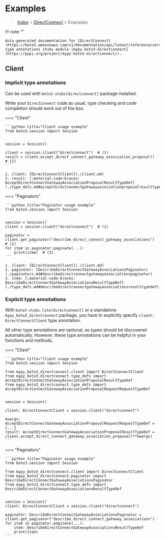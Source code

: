 # Examples

> [Index](../README.md) > [DirectConnect](./README.md) > Examples

!!! note ""

    Auto-generated documentation for [DirectConnect](https://boto3.amazonaws.com/v1/documentation/api/latest/reference/services/directconnect.html#DirectConnect)
    type annotations stubs module [mypy-boto3-directconnect](https://pypi.org/project/mypy-boto3-directconnect/).

## Client

### Implicit type annotations

Can be used with `boto3-stubs[directconnect]` package installed.

Write your `DirectConnect` code as usual,
type checking and code completion should work out of the box.


=== "Client"

    ```python title="Client usage example"
    from boto3.session import Session


    session = Session()

    client = session.client("directconnect")  # (1)
    result = client.accept_direct_connect_gateway_association_proposal()  # (2)
    ```

    1. client: [DirectConnectClient](./client.md)
    2. result: [:material-code-braces: AcceptDirectConnectGatewayAssociationProposalResultTypeDef](./type_defs.md#acceptdirectconnectgatewayassociationproposalresulttypedef) 



=== "Paginators"

    ```python title="Paginator usage example"
    from boto3.session import Session


    session = Session()
    client = session.client("directconnect")  # (1)

    paginator = client.get_paginator("describe_direct_connect_gateway_associations")  # (2)
    for item in paginator.paginate(...):
        print(item)  # (3)
    ```

    1. client: [DirectConnectClient](./client.md)
    2. paginator: [DescribeDirectConnectGatewayAssociationsPaginator](./paginators.md#describedirectconnectgatewayassociationspaginator)
    3. item: [:material-code-braces: DescribeDirectConnectGatewayAssociationsResultTypeDef](./type_defs.md#describedirectconnectgatewayassociationsresulttypedef) 




### Explicit type annotations

With `boto3-stubs-lite[directconnect]`
or a standalone `mypy_boto3_directconnect` package, you have to explicitly specify `client: DirectConnectClient` type annotation.

All other type annotations are optional, as types should be discovered automatically.
However, these type annotations can be helpful in your functions and methods.


=== "Client"

    ```python title="Client usage example"
    from boto3.session import Session

    from mypy_boto3_directconnect.client import DirectConnectClient
    from mypy_boto3_directconnect.type_defs import AcceptDirectConnectGatewayAssociationProposalResultTypeDef
    from mypy_boto3_directconnect.type_defs import AcceptDirectConnectGatewayAssociationProposalRequestRequestTypeDef


    session = Session()

    client: DirectConnectClient = session.client("directconnect")

    kwargs: AcceptDirectConnectGatewayAssociationProposalRequestRequestTypeDef = {...}
    result: AcceptDirectConnectGatewayAssociationProposalResultTypeDef = client.accept_direct_connect_gateway_association_proposal(**kwargs)
    ```



=== "Paginators"

    ```python title="Paginator usage example"
    from boto3.session import Session

    from mypy_boto3_directconnect.client import DirectConnectClient
    from mypy_boto3_directconnect.paginator import DescribeDirectConnectGatewayAssociationsPaginator
    from mypy_boto3_directconnect.type_defs import DescribeDirectConnectGatewayAssociationsResultTypeDef


    session = Session()
    client: DirectConnectClient = session.client("directconnect")

    paginator: DescribeDirectConnectGatewayAssociationsPaginator = client.get_paginator("describe_direct_connect_gateway_associations")
    for item in paginator.paginate(...):
        item: DescribeDirectConnectGatewayAssociationsResultTypeDef
        print(item)
    ```




